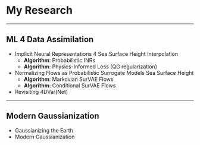 # My Research




---
## ML 4 Data Assimilation

* Implicit Neural Representations 4 Sea Surface Height Interpolation
  * **Algorithm**: Probabilistic INRs
  * **Algorithm**: Physics-Informed Loss (QG regularization)
* Normalizing Flows as Probabilistic Surrogate Models Sea Surface Height
  * **Algorithm**: Markovian SurVAE Flows
  * **Algorithm**: Conditional SurVAE Flows
* Revisiting 4DVar(Net)



---
## Modern Gaussianization

* Gaussianizing the Earth
* Modern Gaussianization
